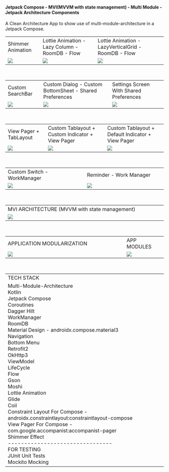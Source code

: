#### Jetpack Compose - MVI(MVVM with state management) - Multi Module - Jetpack Architecture Components
A Clean Architecture App to show use of multi-module-architecture in a Jetpack Compose.
<table>
  <tr>
    <td>Shimmer Animation</td>
     <td>Lottie Animation - Lazy Column - RoomDB - Flow</td>
    <td>Lottie Animation - LazyVerticalGrid - RoomDB - Flow</td>
  </tr>
  <tr>
    <td><img src="https://github.com/user-attachments/assets/514ab1b2-2901-4994-9dfd-7c5f2cab00dd" ></td>
    <td><img src="https://github.com/user-attachments/assets/8656e138-7133-4160-8303-ee6fc0212d9f" ></td>
    <td><img src="https://github.com/user-attachments/assets/8b31bc97-4557-4b51-9484-5d7ee1ea028e" ></td>
  </tr>
 </table>
 <br>
<table>
  <tr>
    <td>Custom SearchBar</td>
     <td>Custom Dialog - Custom BottomSheet - Shared Preferences</td>
    <td>Settings Screen With Shared Preferences</td>
  </tr>
  <tr>
    <td><img src="https://github.com/user-attachments/assets/f93444c6-7565-40c4-b857-12fa8e3f9b0c" ></td>
    <td><img src="https://github.com/user-attachments/assets/fa62c76e-1074-4db3-971e-c1193f521f8e" ></td>
    <td><img src="https://github.com/user-attachments/assets/a33223c0-5f97-4e88-956f-ca3c7b4ffb69" ></td>
  </tr>
 </table>
<br>
<table>
  <tr>
     <td>View Pager + TabLayout </td>
     <td>Custom Tablayout + Custom Indicator + View Pager</td>
     <td>Custom Tablayout + Default Indicator + View Pager</td>
  </tr>
  <tr>
    <td><img src="https://github.com/user-attachments/assets/4b6a68f5-6f5c-40cb-b079-27734235c9a9" ></td>
    <td><img src="https://github.com/user-attachments/assets/6d95ac0c-6951-4d1d-8e7a-0ca8420d9627" ></td>
    <td><img src="https://github.com/user-attachments/assets/7874a110-587c-4876-b449-8ea1e499f165" ></td>
  </tr>
 </table>
 <br>
 <table>
  <tr>
    <td>Custom Switch - WorkManager</td>
    <td>Reminder - Work Manager </td>
  </tr>
  <tr>
    <td><img src="https://github.com/user-attachments/assets/0e4d6368-9906-443c-9aba-712af0b3ba49" ></td>
    <td width="50%"><img src="https://github.com/user-attachments/assets/03c6c649-7599-45f1-b4f4-7b416fcee5fe" ></td>
  </tr>
 </table>
  <br>
 <table align="center">
  <tr>
    <td>MVI ARCHITECTURE (MVVM with state management)</td>
  </tr>
  <tr>
    <td width="50%"><img src="https://github.com/user-attachments/assets/c0dcd60a-5adc-4ae0-a0fd-bf1674d5df9f" ></td>
  </tr>
 </table>
 <br>
 <table align="center">
  <tr>
    <td>APPLICATION MODULARIZATION</td>
    <td>APP MODULES</td>
  </tr>
  <tr>
    <td><img src="https://github.com/user-attachments/assets/0d2eb2a6-b83b-43ca-8958-65ba635f4242"></td>
     <td width="25%"><img src="https://github.com/user-attachments/assets/1352e4ae-e208-4748-be41-197032a30364"></td>
  </tr>
 </table>
 <br>
 <table>
  <tr>
    <td>TECH STACK</td>
  </tr>
  <tr><td>
    Multi-Module-Architecture<br>
    Kotlin<br>
    Jetpack Compose<br>
    Coroutines<br>
    Dagger Hilt<br>
    WorkManager<br>
    RoomDB<br>
    Material Design - androidx.compose.material3<br>
    Navigation<br>
    Bottom Menu<br>
    Retrofit2<br>
    OkHttp3<br>
    ViewModel<br>
    LifeCycle<br>
    Flow<br>
    Gson<br>
    Moshi<br>
    Lottie Animation<br>
    Glide<br>
    Coil<br>
    Constraint Layout For Compose - androidx.constraintlayout:constraintlayout-compose<br>
    View Pager For Compose - com.google.accompanist:accompanist-pager<br>
    Shimmer Effect<br>
    --------------------------------<br>
    FOR TESTING<br>
    JUnit Unit Tests<br>
    Mockito Mocking<br>
  </td> </tr>
   
 
 </table>



